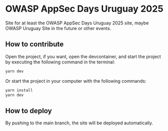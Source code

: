 # OWASP AppSec Days Uruguay 2025

Site for at least the OWASP AppSec Days Uruguay 2025 site, maybe OWASP Uruguay Site in the future or other events.


## How to contribute

Open the project, if you want, open the devcontainer, and start the project by executing the following command in the terminal:
```bash
yarn dev
```

Or start the project in your computer with the following commands:
```bash
yarn install
yarn dev
```

## How to deploy

By pushing to the main branch, the site will be deployed automatically.
